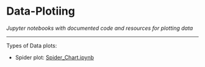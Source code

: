 # Data-Plotiing

*Jupyter notebooks with documented code and resources for plotting data*

---

Types of Data plots:
- Spider plot: [Spider_Chart.ipynb](https://github.com/Rutvij-1/Data-Plotiing/blob/main/Spider_Chart.ipynb)
